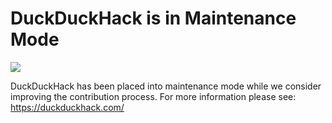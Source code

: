 # DuckDuckHack is in Maintenance Mode

![](https://docs.duckduckhack.com/assets/hack_search_engine.png)

DuckDuckHack has been placed into maintenance mode while we consider improving the contribution process. For more information please see: https://duckduckhack.com/

